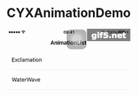 # CYXAnimationDemo
![img](https://github.com/SionChen/CYXAnimationDemo/blob/master/AnimationDemo/gif5%E6%96%B0%E6%96%87%E4%BB%B6.gif)
